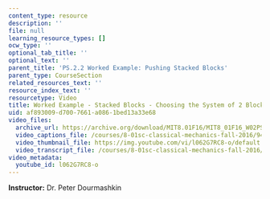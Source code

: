 ```yaml
---
content_type: resource
description: ''
file: null
learning_resource_types: []
ocw_type: ''
optional_tab_title: ''
optional_text: ''
parent_title: 'PS.2.2 Worked Example: Pushing Stacked Blocks'
parent_type: CourseSection
related_resources_text: ''
resource_index_text: ''
resourcetype: Video
title: Worked Example - Stacked Blocks - Choosing the System of 2 Blocks Together
uid: af893009-d700-7661-a086-1bed13a33e68
video_files:
  archive_url: https://archive.org/download/MIT8.01F16/MIT8_01F16_W02PS01v02_3_360p.mp4
  video_captions_file: /courses/8-01sc-classical-mechanics-fall-2016/9411cb4c43fe5a87be7b9b5879575e0f_l062G7RC8-o.vtt
  video_thumbnail_file: https://img.youtube.com/vi/l062G7RC8-o/default.jpg
  video_transcript_file: /courses/8-01sc-classical-mechanics-fall-2016/abd2e706b7822bda5864f5a47f87c624_l062G7RC8-o.pdf
video_metadata:
  youtube_id: l062G7RC8-o
---
```


**Instructor:** Dr. Peter Dourmashkin